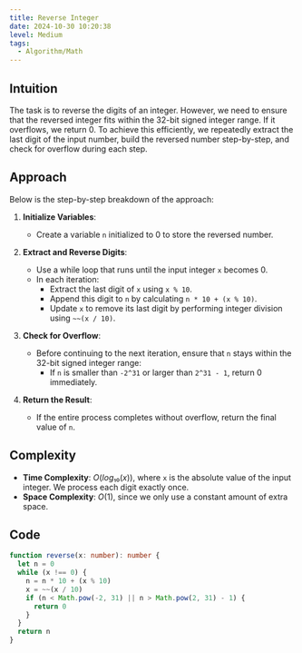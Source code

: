 ```yaml
---
title: Reverse Integer
date: 2024-10-30 10:20:38
level: Medium
tags:  
  - Algorithm/Math
---
```


## Intuition

The task is to reverse the digits of an integer. However, we need to ensure that the reversed integer fits within the 32-bit signed integer range. If it overflows, we return 0. To achieve this efficiently, we repeatedly extract the last digit of the input number, build the reversed number step-by-step, and check for overflow during each step.

## **Approach**

Below is the step-by-step breakdown of the approach:

1. **Initialize Variables**:
	- Create a variable `n` initialized to 0 to store the reversed number.
	
2. **Extract and Reverse Digits**:
	- Use a while loop that runs until the input integer `x` becomes 0.
	- In each iteration:
		- Extract the last digit of `x` using `x % 10`.
		- Append this digit to `n` by calculating `n * 10 + (x % 10)`.
		- Update `x` to remove its last digit by performing integer division using `~~(x / 10)`.
		
3. **Check for Overflow**:
	- Before continuing to the next iteration, ensure that `n` stays within the 32-bit signed integer range:
		- If `n` is smaller than `-2^31` or larger than `2^31 - 1`, return 0 immediately.
		
4. **Return the Result**:
	- If the entire process completes without overflow, return the final value of `n`.

## Complexity

- **Time Complexity**: $O(log₁₀(x))$, where `x` is the absolute value of the input integer. We process each digit exactly once.
- **Space Complexity**: $O(1)$, since we only use a constant amount of extra space.

## Code

```typescript
function reverse(x: number): number {
  let n = 0
  while (x !== 0) {
    n = n * 10 + (x % 10)
    x = ~~(x / 10)
    if (n < Math.pow(-2, 31) || n > Math.pow(2, 31) - 1) {
      return 0
    }
  }
  return n
}
```
